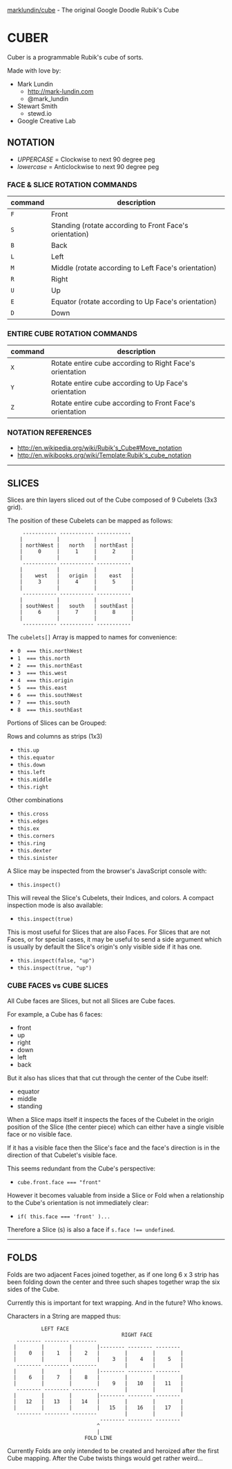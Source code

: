 [marklundin/cube](https://github.com/marklundin/cube) - The original Google Doodle Rubik's Cube

# CUBER

Cuber is a programmable Rubik's cube of sorts.

Made with love by:

- Mark Lundin 
    - http://mark-lundin.com 
    - @mark_lundin
- Stewart Smith 
    - stewd.io
- Google Creative Lab

## NOTATION

- *UPPERCASE* = Clockwise to next 90 degree peg
- *lowercase* = Anticlockwise to next 90 degree peg

### FACE & SLICE ROTATION COMMANDS

| command |                       description                       |
| ------- | ------------------------------------------------------- |
| `F`     | Front                                                   |
| `S`     | Standing (rotate according to Front Face's orientation) |
| `B`     | Back                                                    |
| `L`     | Left                                                    |
| `M`     | Middle (rotate according to Left Face's orientation)    |
| `R`     | Right                                                   |
| `U`     | Up                                                      |
| `E`     | Equator (rotate according to Up Face's orientation)     |
| `D`     | Down                                                    |

### ENTIRE CUBE ROTATION COMMANDS

| command |                       description                        |
| ------- | -------------------------------------------------------- |
| `X`     | Rotate entire cube according to Right Face's orientation |
| `Y`     | Rotate entire cube according to Up Face's orientation    |
| `Z`     | Rotate entire cube according to Front Face's orientation |

### NOTATION REFERENCES

- http://en.wikipedia.org/wiki/Rubik's_Cube#Move_notation
- http://en.wikibooks.org/wiki/Template:Rubik's_cube_notation

---

## SLICES
Slices are thin layers sliced out of the Cube composed of 9 Cubelets (3x3 grid).

The position of these Cubelets can be mapped as follows:
```
     ----------- ----------- -----------
    |           |           |           |
    | northWest |   north   | northEast |
    |     0     |     1     |     2     |
    |           |           |           |
     ----------- ----------- -----------
    |           |           |           |
    |    west   |   origin  |    east   |
    |     3     |     4     |     5     |
    |           |           |           |
     ----------- ----------- -----------
    |           |           |           |
    | southWest |   south   | southEast |
    |     6     |     7     |     8     |
    |           |           |           |
     ----------- ----------- -----------
```
The `cubelets[]` Array is mapped to names for convenience:

- `0  === this.northWest`
- `1  === this.north`
- `2  === this.northEast`
- `3  === this.west`
- `4  === this.origin`
- `5  === this.east`
- `6  === this.southWest`
- `7  === this.south`
- `8  === this.southEast`

Portions of Slices can be Grouped:

Rows and columns as strips (1x3)
- `this.up`
- `this.equator`
- `this.down`
- `this.left`
- `this.middle`
- `this.right`

Other combinations
- `this.cross`
- `this.edges`
- `this.ex`
- `this.corners`
- `this.ring`
- `this.dexter`
- `this.sinister`

A Slice may be inspected from the browser's JavaScript console with:
- `this.inspect()`

This will reveal the Slice's Cubelets, their Indices, and colors.
A compact inspection mode is also available:
- `this.inspect(true)`

This is most useful for Slices that are also Faces. For Slices that are
not Faces, or for special cases, it may be useful to send a side
argument which is usually by default the Slice's origin's only visible
side if it has one.
- `this.inspect(false, "up")`
- `this.inspect(true, "up")`

### CUBE FACES vs CUBE SLICES

All Cube faces are Slices, but not all Slices are Cube faces.

For example, a Cube has 6 faces: 
- front
- up
- right
- down
- left
- back

But it also has slices that that cut through the center of the Cube itself: 
- equator
- middle
- standing

When a Slice maps itself it inspects the faces of the Cubelet in the origin position of the Slice (the center piece) which can either have a single visible face or no visible face. 

If it has a visible face then the Slice's face and the face's direction is in the direction of that Cubelet's visible face.

This seems redundant from the Cube's perspective:
- `cube.front.face === "front"`

However it becomes valuable from inside a Slice or Fold when a relationship to the Cube's orientation is not immediately clear:

- `if( this.face === 'front' )...`

Therefore a Slice (s) is also a face if `s.face !== undefined`.

---

## FOLDS

Folds are two adjacent Faces joined together, as if one
long 6 x 3 strip has been folding down the center and
three such shapes together wrap the six sides of the Cube.

Currently this is important for text wrapping. 
And in the future? Who knows. 

Characters in a String are mapped thus:

```
           LEFT FACE
                                     RIGHT FACE
   -------- -------- --------
  |        |        |        |-------- -------- --------
  |    0   |    1   |    2   |        |        |        |
  |        |        |        |    3   |    4   |    5   |
   -------- -------- --------         |        |        |
  |        |        |        |-------- -------- --------
  |    6   |    7   |    8   |        |        |        |
  |        |        |        |    9   |   10   |   11   |
   -------- -------- --------         |        |        |
  |        |        |        |-------- -------- --------
  |   12   |   13   |   14   |        |        |        |
  |        |        |        |   15   |   16   |   17   |
   -------- -------- --------         |        |        |
                              -------- -------- --------
                             ^
                             |
                         FOLD LINE
```

Currently Folds are only intended to be created and
heroized after the first Cube mapping. After the Cube
twists things would get rather weird...
